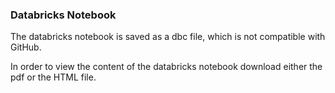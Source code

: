 ### Databricks Notebook

The databricks notebook is saved as a dbc file, which is not compatible with GitHub. 

In order to view the content of the databricks notebook download either the pdf or the HTML file.
